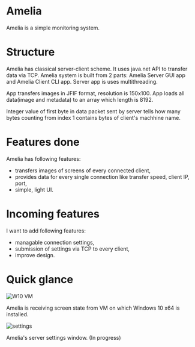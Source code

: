 # Amelia
Amelia is a simple monitoring system.

# Structure
Amelia has classical server-client scheme. It uses java.net API to transfer data via TCP.
Amelia system is built from 2 parts: Amelia Server GUI app and Amelia Client CLI app.
Server app is uses multithreading. 

App transfers images in JFIF format, resolution is 150x100. App loads all data(image and metadata) to an array which
length is 8192.

Integer value of first byte in data packet sent by server tells how many bytes counting from index 1 contains 
bytes of client's machhine name.

# Features done
Amelia has following features:

* transfers images of screens of every connected client,
* provides data for every single connection like transfer speed, client IP, port,
* simple, light UI.

# Incoming features
I want to add following features:

* managable connection settings,
* submission of settings via TCP to every client,
* improve design.

# Quick glance
![W10 VM](https://github.com/Obsidiam/amelia/blob/master/46e073183a721aabe4809f72afe561c0.0.png)

Amelia is receiving screen state from VM on which Windows 10 x64 is installed. 

![settings](https://github.com/Obsidiam/amelia/blob/master/46e073183a721aabe4809f72afe561c0.0.png)

Amelia's server settings window. (In progress)
